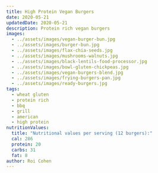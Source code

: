 ```yaml
---
title: High Protein Vegan Burgers
date: 2020-05-21
updatedDate: 2020-05-21
description: Protein rich vegan burgers
images:
  - ../assets/images/vegan-burger-bun.jpg
  - ../assets/images/burger-bun.jpg
  - ../assets/images/flax-chia-seeds.jpg
  - ../assets/images/mushrooms-walnuts.jpg
  - ../assets/images/black-lentils-food-processor.jpg
  - ../assets/images/bowl-gluten-chickpeas.jpg
  - ../assets/images/vegan-burgers-blend.jpg
  - ../assets/images/frying-burgers-pan.jpg
  - ../assets/images/ready-burgers.jpg
tags:
  - wheat gluten
  - protein rich
  - bbq
  - grill
  - american
  - high protein
nutritionValues:
  title: "Nutritional values per serving (12 burgers):"
  cal: 286
  protein: 20
  carbs: 31
  fat: 8
author: Roi Cohen
---
```


<PrintView fileName="high-protein-vegan-burgers" />
